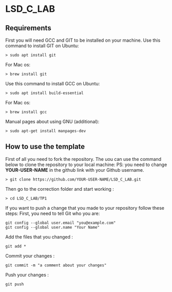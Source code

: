 # LSD_C_LAB

## Requirements
First you will need GCC and GIT to be installed on your machine.
Use this command to install GIT on Ubuntu:
```shell
> sudo apt install git
```
For Mac os:
```shell
> brew install git
```
Use this command to install GCC on Ubuntu:
```shell
> sudo apt install build-essential
```
For Mac os:
```shell
> brew install gcc
```
Manual pages about using GNU (additional):
```shell
> sudo apt-get install manpages-dev
```
## How to use the template
First of all you need to fork the repository.
The uou can use the command below to clone the repository to your local machine:
PS: you need to change **YOUR-USER-NAME** in the github link with your Github username.
```shell
> git clone https://github.com/YOUR-USER-NAME/LSD_C_LAB.git
```
Then go to the correction folder and start working :
```shell
> cd LSD_C_LAB/TP1
```
If you want to push a change that you made to your repository follow these steps:
First, you need to tell Git who you are:

```shell
git config --global user.email "you@example.com"
git config --global user.name "Your Name"
```
Add the files that you changed :
```shell
git add *
```
Commit your changes :
```shell
git commit -m "a comment about your changes"
```
Push your changes :
```shell
git push
```
